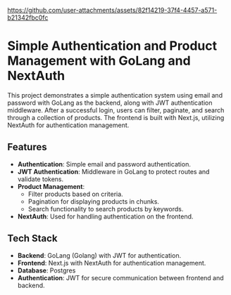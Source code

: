 https://github.com/user-attachments/assets/82f14219-37f4-4457-a571-b21342fbc0fc


# Simple Authentication and Product Management with GoLang and NextAuth



This project demonstrates a simple authentication system using email and password with GoLang as the backend, along with JWT authentication middleware. After a successful login, users can filter, paginate, and search through a collection of products. The frontend is built with Next.js, utilizing NextAuth for authentication management.

## Features

- **Authentication**: Simple email and password authentication.
- **JWT Authentication**: Middleware in GoLang to protect routes and validate tokens.
- **Product Management**:
  - Filter products based on criteria.
  - Pagination for displaying products in chunks.
  - Search functionality to search products by keywords.
- **NextAuth**: Used for handling authentication on the frontend.

## Tech Stack

- **Backend**: GoLang (Golang) with JWT for authentication.
- **Frontend**: Next.js with NextAuth for authentication management.
- **Database**: Postgres
- **Authentication**: JWT for secure communication between frontend and backend.
